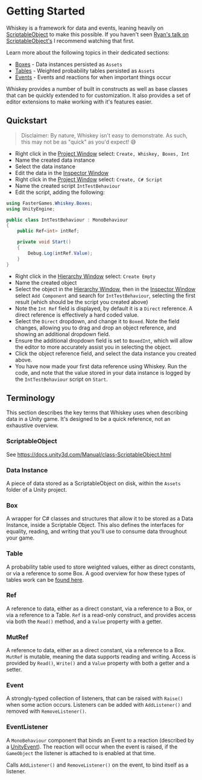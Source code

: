 # Getting Started

Whiskey is a framework for data and events, leaning heavily on [ScriptableObject](https://docs.unity3d.com/Manual/class-ScriptableObject.html) to make this possible. If you haven't seen [Ryan's talk on ScriptableObject's](https://www.youtube.com/watch?v=raQ3iHhE_Kk) I recommend watching that first.

Learn more about the following topics in their dedicated sections:

- [Boxes](./boxes.md) - Data instances persisted as `Assets`
- [Tables](./tables.md) - Weighted probability tables persisted as `Assets`
- [Events](./events.md) - Events and reactions for when important things occur

Whiskey provides a number of built in constructs as well as base classes that can be quickly extended to for customization. It also provides a set of editor extensions to make working with it's features easier.

## Quickstart

> Disclaimer: By nature, Whiskey isn't easy to demonstrate. As such, this may not be as "quick" as you'd expect! 😅

- Right click in the [Project Window](https://docs.unity3d.com/Manual/ProjectView.html) select: `Create, Whiskey, Boxes, Int`
- Name the created data instance
- Select the data instance
- Edit the data in the [Inspector Window](https://docs.unity3d.com/Manual/UsingTheInspector.html)
- Right click in the [Project Window](https://docs.unity3d.com/Manual/ProjectView.html) select: `Create, C# Script`
- Name the created script `IntTestBehaviour`
- Edit the script, adding the following:
```cs
using FasterGames.Whiskey.Boxes;
using UnityEngine;

public class IntTestBehaviour : MonoBehaviour
{
    public Ref<int> intRef;

    private void Start()
    {
        Debug.Log(intRef.Value);
    }
}
```
- Right click in the [Hierarchy Window](https://docs.unity3d.com/Manual/Hierarchy.html) select: `Create Empty`
- Name the created object
- Select the object in the [Hierarchy Window](https://docs.unity3d.com/Manual/Hierarchy.html), then in the [Inspector Window](https://docs.unity3d.com/Manual/UsingTheInspector.html) select `Add Component` and search for `IntTestBehaviour`, selecting the first result (which should be the script you created above)
- Note the `Int Ref` field is displayed, by default it is a `Direct` reference. A direct reference is effectively a hard coded value.
- Select the `Direct` dropdown, and change it to `Boxed`. Note the field changes, allowing you to drag and drop an object reference, and showing an additional dropdown field.
- Ensure the additional dropdown field is set to `BoxedInt`, which will allow the editor to more accurately assist you in selecting the object.
- Click the object reference field, and select the data instance you created above.
- You have now made your first data reference using Whiskey. Run the code, and note that the value stored in your data instance is logged by the `IntTestBehaviour` script on `Start`.

## Terminology

This section describes the key terms that Whiskey uses when describing data in a Unity game. It's designed to be a quick reference, not an exhaustive overview.

### ScriptableObject

See https://docs.unity3d.com/Manual/class-ScriptableObject.html

### Data Instance

A piece of data stored as a ScriptableObject on disk, within the `Assets` folder of a Unity project.

### Box

A wrapper for C# classes and structures that allow it to be stored as a Data Instance, inside a Scriptable Object. This also defines the interfaces for equality, reading, and writing that you'll use to consume data throughout your game.

### Table

A probability table used to store weighted values, either as direct constants, or via a reference to some Box. A good overview for how these types of tables work can be [found here](https://lostgarden.home.blog/2014/12/08/loot-drop-tables/).

### Ref

A reference to data, either as a direct constant, via a reference to a Box, or via a reference to a Table. `Ref` is a read-only construct, and provides access via both the `Read()` method, and a `Value` property with a getter.

### MutRef

A reference to data, either as a direct constant, via a reference to a Box. `MutRef` is mutable, meaning the data supports reading and writing. Access is provided by `Read()`, `Write()` and a `Value` property with both a getter and a setter.

### Event

A strongly-typed collection of listeners, that can be raised with `Raise()` when some action occurs. Listeners can be added with `AddListener()` and removed with `RemoveListener()`.

### EventListener

A `MonoBehaviour` component that binds an Event to a reaction (described by a [UnityEvent](https://docs.unity3d.com/Manual/UnityEvents.html)). The reaction will occur when the event is raised, if the `GameObject` the listener is attached to is enabled at that time.

Calls `AddListener()` and `RemoveListener()` on the event, to bind itself as a listener.
